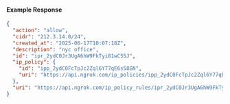 <!-- Code generated for API Clients. DO NOT EDIT. -->

#### Example Response

```json
{
  "action": "allow",
  "cidr": "212.3.14.0/24",
  "created_at": "2025-06-17T10:07:18Z",
  "description": "nyc office",
  "id": "ipr_2ydC0Jr3UgA6hW9FkTyi81wC55J",
  "ip_policy": {
    "id": "ipp_2ydC0FcTpJc2Zql6Y77qE6s58GN",
    "uri": "https://api.ngrok.com/ip_policies/ipp_2ydC0FcTpJc2Zql6Y77qE6s58GN"
  },
  "uri": "https://api.ngrok.com/ip_policy_rules/ipr_2ydC0Jr3UgA6hW9FkTyi81wC55J"
}
```
